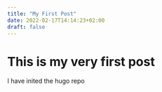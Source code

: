 ```yaml
---
title: "My First Post"
date: 2022-02-17T14:14:23+02:00
draft: false
---
```


# This is my very first post

I have inited the hugo repo